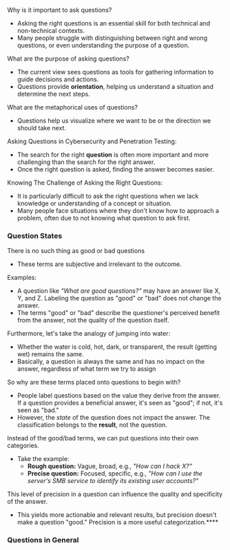 Why is it important to ask questions?
- Asking the right questions is an essential skill for both technical and non-technical contexts.
- Many people struggle with distinguishing between right and wrong questions, or even understanding the purpose of a question.

What are the purpose of asking questions?
- The current view sees questions as tools for gathering information to guide decisions and actions.
- Questions provide **orientation**, helping us understand a situation and determine the next steps.

What are the metaphorical uses of questions?
- Questions help us visualize where we want to be or the direction we should take next.

Asking Questions in Cybersecurity and Penetration Testing:
- The search for the right **question** is often more important and more challenging than the search for the right answer.
- Once the right question is asked, finding the answer becomes easier.

Knowing The Challenge of Asking the Right Questions:
- It is particularly difficult to ask the right questions when we lack knowledge or understanding of a concept or situation.
- Many people face situations where they don't know how to approach a problem, often due to not knowing what question to ask first.

### Question States
There is no such thing as good or bad questions
- These terms are subjective and irrelevant to the outcome.

Examples:
- A question like _"What are good questions?"_ may have an answer like X, Y, and Z. Labeling the question as "good" or "bad" does not change the answer.
- The terms "good" or "bad" describe the questioner's perceived benefit from the answer, not the quality of the question itself.

Furthermore, let's take the analogy of jumping into water:
- Whether the water is cold, hot, dark, or transparent, the result (getting wet) remains the same.
- Basically, a question is always the same and has no impact on the answer, regardless of what term we try to assign

So why are these terms placed onto questions to begin with?
- People label questions based on the value they derive from the answer. If a question provides a beneficial answer, it's seen as "good"; if not, it's seen as "bad."
- However, the _state_ of the question does not impact the answer. The classification belongs to the **result**, not the question.

Instead of the good/bad terms, we can put questions into their own categories.
- Take the example:
	- **Rough question:** Vague, broad, e.g., _"How can I hack X?"_
	- **Precise question:** Focused, specific, e.g., _"How can I use the server's SMB service to identify its existing user accounts?"_

This level of precision in a question can influence the quality and specificity of the answer.
- This yields more actionable and relevant results, but precision doesn't make a question "good." Precision is a more useful categorization.****

### Questions in General